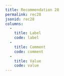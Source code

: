 ```yaml
---
title: Recommendation 28
permalink: rec28
jsonid: rec28
columns:
  - 
    title: Label
    code: label
  - 
    title: Comment
    code: comment
  - 
    title: Value
    code: value
---
```

